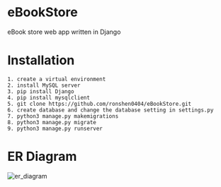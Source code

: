 # eBookStore
eBook store web app written in Django 

# Installation
```
1. create a virtual environment
2. install MySQL server
3. pip install Django
4. pip install mysqlclient
5. git clone https://github.com/ronshen0404/eBookStore.git
6. create database and change the database setting in settings.py
7. python3 manage.py makemigrations
8. python3 manage.py migrate
9. python3 manage.py runserver
```

# ER Diagram
![er_diagram](https://user-images.githubusercontent.com/80110634/185980496-433d7c03-366c-48bc-86e2-371d57cf2245.png)
